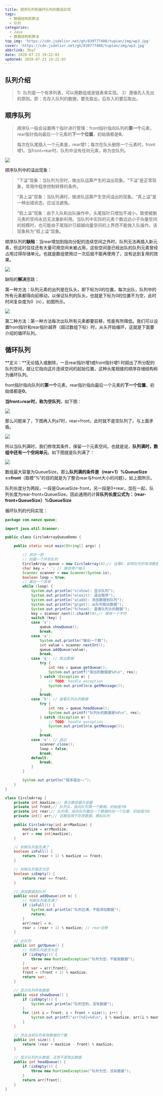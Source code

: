 ```yaml
---
title: 顺序队列和循环队列的数组实现
tags:
  - 数据结构和算法
  - 队列
categories:
  - Java
  - 数据结构和算法
top_img: 'https://cdn.jsdelivr.net/gh/839777408/tupian/img/wp3.jpg'
cover: 'https://cdn.jsdelivr.net/gh/839777408/tupian/img/wp3.jpg'
abbrlink: 3ba7
date: 2020-07-23 19:22:03
updated: 2020-07-23 19:22:03
---
```


## 队列介绍

> 1）队列是一个有序列表，可以用数组或是链表来实现。
> 2）遵循先入先出的原则。即：先存入队列的数据，要先取出，后存入的要后取出。



## 顺序队列

> 顺序队一般会设置两个指针进行管理：front指针指向队列的**第一个**元素，rear指针指向最后一个元素的**下一个位置**，初始值都是**0**。
>
> 每次在队尾插入一个元素是，rear增1；每次在队头删除一个元素时，front增1。当front=rear时，队列中没有任何元素，称为空队列。

![](https://cdn.jsdelivr.net/gh/839777408/tupian/blog/timg.jpg)


顺序队列中的溢出现象：

> "下溢"现象：当队列为空时，做出队运算产生的溢出现象。“下溢”是正常现象，常用作程序控制转移的条件。
>
> "真上溢"现象：当队列满时，做进队运算产生空间溢出的现象。“真上溢”是一种出错状态，应设法避免。
>
> "假上溢"现象：由于入队和出队操作中，头尾指针只增加不减小，致使被删元素的空间永远无法重新利用。当队列中实际的元素个数远远小于向量空间的规模时，也可能由于尾指针已超越向量空间的上界而不能做入队操作。该现象称为"假上溢"现象。



顺序队列的**缺陷**：当rear增加到指向分配的连续空间之外时，队列无法再插入新元素，但这时往往还有大量可用空间未被占用，这些空间是已经出队的队列元素曾经占用过得存储单元。也就是数组使用过一次后就不能再使用了，没有达到复用的效果。

![](https://cdn.jsdelivr.net/gh/839777408/tupian/blog/image-20200723200757406.png)

缺陷的**解决**思路：

第一种方法：队列元素的出列是在队头，即下标为0的位置，每次出队，队列中的所有元素都得向前移动，以保证队列的队头，也就是下标为0的位置不为空，此时时间复杂度为0（n），如图所示。

![](https://cdn.jsdelivr.net/gh/839777408/tupian/blog/image-20200723195631162.png)

第二种方法：第一种方法每次出队所有元素都要前移，性能有所降低。我们可以设置front指针和rear指针越界（超过数组下标）时，从头开始循环，这就是下面要介绍的循环队列。



## 循环队列

**定义：**无论插入或删除，一旦rear指针增1或front指针增1 时超出了所分配的队列空间，就让它指向这片连续空间的起始位置，这种头尾相接的顺序存储结构称为循环队列。

front指针指向队列的**第一个**元素，rear指针指向最后一个元素的**下一个位置**，初始值都是**0**。

**当front=rear时，称为空队列**，如下图：

![](https://cdn.jsdelivr.net/gh/839777408/tupian/blog/image-20200724142401253.png)

那么问题来了，下图再入列a7时，rear=front，此时就不是空队列了，与上面矛盾。

![](https://cdn.jsdelivr.net/gh/839777408/tupian/blog/image-20200723201801911.png)

所以当队列满时，我们修改其条件，保留一个元素空间。也就是说，**队列满时，数组中还有一个空闲单元**，如下图就是队列满了：

![](https://cdn.jsdelivr.net/gh/839777408/tupian/blog/image-20200723202138515.png)

数组最大容量为QueueSize，那么**队列满的条件是（rear+1）%QueueSize ==front**（取模“%”的目的就是为了整合rear与front大小的问题）。如上图所示。

队列长度分为两段，一段是QueueSize-front，另一段是0+rear，加在一起，队列长度为rear-front+QueueSize。因此通用的计算**队列长度公式为：（rear-front+QueueSize）%QueueSize**

循环队列的代码实现：

```java
package com.nanzx.queue;

import java.util.Scanner;

public class CircleArrayQueueDemo {

	public static void main(String[] args) {

		// 测试一把
		// 创建一个环形队列
		CircleArray queue = new CircleArray(4);// 设置4，说明队列的有效数据最多为3个
		char key = ' '; // 接收用户输入
		Scanner scanner = new Scanner(System.in);
		boolean loop = true;
		// 输出一个菜单
		while (loop) {
			System.out.println("s(show): 显示队列");
			System.out.println("e(exit): 退出程序");
			System.out.println("a(add): 添加数据到队列");
			System.out.println("g(get): 从队列取出数据");
			System.out.println("h(head): 查看队列头的数据");
			key = scanner.next().charAt(0);// 接收一个字符
			switch (key) {
			case 's':
				queue.showQueue();
				break;
			case 'a':
				System.out.println("输出一个数");
				int value = scanner.nextInt();
				queue.addQueue(value);
				break;
			case 'g': // 取出数据
				try {
					int res = queue.getQueue();
					System.out.printf("取出的数据是%d\n", res);
				} catch (Exception e) {
					// TODO: handle exception
					System.out.println(e.getMessage());
				}
				break;
			case 'h': // 查看队列头的数据
				try {
					int res = queue.headQueue();
					System.out.printf("队列头的数据是%d\n", res);
				} catch (Exception e) {
					// TODO: handle exception
					System.out.println(e.getMessage());
				}
				break;
			case 'e': // 退出
				scanner.close();
				loop = false;
				break;
			default:
				break;
			}
		}

		System.out.println("程序退出~~");
	}
}

class CircleArray {
	private int maxSize;// 表示数组最大容量
	private int front;// 队列头，指向队列第一个数据，初始值为0
	private int rear;// 队列尾，指向队列最后一个数据的后一个位置，初始值为0
	private int[] arr;// 该数组用于存放数据，模拟队列

	public CircleArray(int arrMaxSize) {
		maxSize = arrMaxSize;
		arr = new int[maxSize];
	}

	// 判断队列是否满了
	boolean isFull() {
		return (rear + 1) % maxSize == front;
	}

	// 判断队列是否为空
	boolean isEmpty() {
		return rear == front;
	}

	// 添加数据到队列
	public void addQueue(int n) {
		// 判断队列是否满了
		if (isFull()) {
			System.out.println("队列已满，不能添加数据");
			return;
		}
		arr[rear] = n;
		rear = (rear + 1) % maxSize; // rear后移
	}

	// 出队列
	public int getQueue() {
		// 判断队列是否为空
		if (isEmpty()) {
			throw new RuntimeException("队列为空，不能取数据");
		}
		int var = arr[front];
		front = (front + 1) % maxSize;
		return var;
	}

	// 显示队列所有数据
	public void showQueue() {
		if (isEmpty()) {
			System.out.println("队列空的，没有数据");
		}
		for (int i = front; i < front + size(); i++) {
			System.out.printf("arr[%d]=%d\n", i % maxSize, arr[i % maxSize]);
		}
	}

	// 求出当前队列有效数据的个数
	public int size() {
		return (rear + maxSize - front) % maxSize;
	}

	// 显示队列的头数据，注意不是取出数据
	public int headQueue() {
		if (isEmpty()) {
			throw new RuntimeException("队列为空，没有数据");
		}
		return arr[front];
	}
}
```